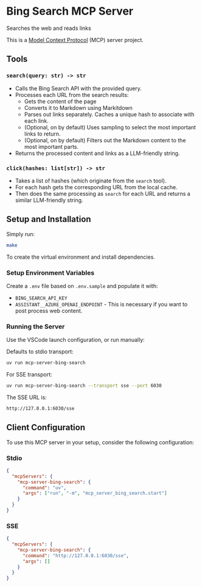 # Bing Search MCP Server

Searches the web and reads links

This is a [Model Context Protocol](https://github.com/modelcontextprotocol) (MCP) server project.

## Tools

### `search(query: str) -> str`

- Calls the Bing Search API with the provided query.
- Processes each URL from the search results:
  - Gets the content of the page
  - Converts it to Markdown using Markitdown
  - Parses out links separately. Caches a unique hash to associate with each link.
  - (Optional, on by default) Uses sampling to select the most important links to return.
  - (Optional, on by default) Filters out the Markdown content to the most important parts.
- Returns the processed content and links as a LLM-friendly string.

### `click(hashes: list[str]) -> str`

- Takes a list of hashes (which originate from the `search` tool).
- For each hash gets the corresponding URL from the local cache.
- Then does the same processing as `search` for each URL and returns a similar LLM-friendly string.

## Setup and Installation

Simply run:

```bash
make
```

To create the virtual environment and install dependencies.

### Setup Environment Variables

Create a `.env` file based on `.env.sample` and populate it with:

- `BING_SEARCH_API_KEY`
- `ASSISTANT__AZURE_OPENAI_ENDPOINT` - This is necessary if you want to post process web content.

### Running the Server

Use the VSCode launch configuration, or run manually:

Defaults to stdio transport:

```bash
uv run mcp-server-bing-search
```

For SSE transport:

```bash
uv run mcp-server-bing-search --transport sse --port 6030
```

The SSE URL is:

```bash
http://127.0.0.1:6030/sse
```

## Client Configuration

To use this MCP server in your setup, consider the following configuration:

### Stdio

```json
{
  "mcpServers": {
    "mcp-server-bing-search": {
      "command": "uv",
      "args": ["run", "-m", "mcp_server_bing_search.start"]
    }
  }
}
```

### SSE

```json
{
  "mcpServers": {
    "mcp-server-bing-search": {
      "command": "http://127.0.0.1:6030/sse",
      "args": []
    }
  }
}
```
